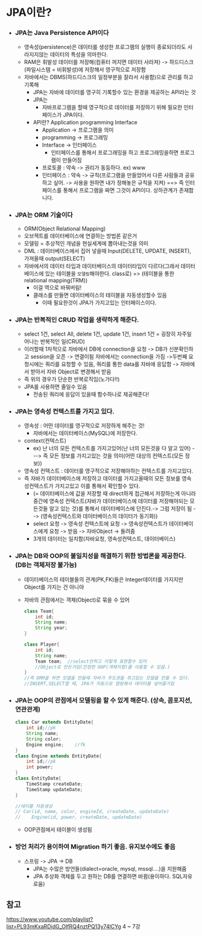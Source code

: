 # JPA이란?

* ### JPA는 Java Persistence API이다

  * 영속성(persistence)은 데이터를 생성한 프로그램의 실행이 종료되더라도 사라지지않는 데이터의 특성을 의마한다.
  * RAM은 휘발성 데이터를 저장해(컴퓨터 꺼지면 데이터 사라져) -> 하드디스크(파일시스템 = 비휘발성)에 저장해서 영구적으로 저장함
  * 자바에서는 DBMS(하드디스크의 일정부분을 잘라서 사용함)으로 관리를 하고 기록해
    * JPA는 자바에 데이터를 영구히 기록할수 있는 환경을 제공하는 API라는 것
    * JPA는
      *  자바프로그램을 할때 영구적으로 데이터를 저장하기 위해 필요한 인터페이스가 JPA이다.
    * API란? Application programming Interface
      * Application -> 프로그램을 의미
      * programming -> 프로그래밍
      * Interface -> 인터페이스   
        * 인터페이스를 통해서 프로그래밍을 하고 프로그래밍을하면 프로그램이 만들어짐
      * 프로토콜 : 약속 -> 권리가 동등하다. ex) www
      * 인터페이스 : 약속 -> 규칙(프로그램을 만들었어서 다른 사람들과 공유하고 싶어. -> 사용을 원하면 내가 정해놓은 규칙을 지켜)  ==> 즉 인터페이스를 통해서 프로그램을 짜면 그것이 API이다. 상하관계가 존재합니다.  

* ### JPA는 ORM 기술이다

  * ORM(Object Relational Mapping)
  * 오브젝트를 데이터베이스에 연결하는 방법론 같은거
  * 모델링 = 추상적인 개념을 현실세계에 뽑아내는것을 의미
  * DML : 데이터베이스에서 집어 넣을때  Input(DELETE, UPDATE, INSERT), 가져올때 output(SELECT)
  * 자바에서의 데이터 타입과 데이터베이스의 데이터타입이 다르다(그래서 데이터베이스에 있는 테이블을 ``모델링``해야한다. class로) => (테이블을 통한 relational mapping(TRM))
    * 이걸 역으로 바꿔버림!
    * 클래스를 만들면 데이터베이스의 테이블을 자동생성할수 있음
      * 이때 필요한것이 JPA가 가지고있는 인터페이스이다.  

* ### JPA는 반복적인 CRUD 작업을 생략하게 해준다.

  * select 1건, select All, delete 1건, update 1건, insert 1건  = 굉장히 자주일어나는 반복적인 일(CRUD)
  * 이러할때 1차적으로 자바에서 DB에 connection을 요청 -> DB가 신분확인하고 session을 오픈 -> 연결이됨 자바에서는 connection을 가짐 ->두번째 요청시에는 쿼리를 요청할 수 있음, 쿼리를 통한 data를 자바에 응답함 -> 자바에서 받아서 자바 Object로 변경해서 받음 
  * 즉 위의 경우가 단순한 반복로직임(노가다!!)
  * JPA를 사용하면 줄일수 있음
    * 전송된 쿼리에 응답이 있을때 함수하나로 제공해준다!  
  
* ### JPA는 영속성 컨텍스트를 가지고 있다.

  * 영속성 : 어떤 데이터를 영구적으로 저장하게 해주는 것!
    * 자바에서는  데이터베이스(MySQL)에 저장한다.
  * context(컨텍스트)
    * ex) 난 너의 모든 컨텍스트를 가지고있어(난 너의 모든것을 다 알고 있어) ---> 즉 모든 정보를 가지고있는 것을 의미(어떤 대상의 컨텍스트(모든 정보)) 
  * 영속성 컨텍스트 :  데이터를 영구적으로 저장해야하는 컨텍스트를 가지고있다.
  * 즉 자바가 데이터베이스에 저장하고 데이터를 가지고올때의 모든 정보를 영속성컨텍스트가 가지고있고 이를 통해서 확인할수 있다.
    * (= 데이터베이스에 값을 저장할 때 direct하게 접근해서 저장하는게 아니라 중간에 영속성 컨텍스트(자바가 데이터베이스에 데이터를 저장해야되는 모든것들 알고 있는 것)를 통해서 데이터베이스에 던진다.-> 그럼 저장이 됨 --> (영속성컨텍스트와 데이터베이스의 데이터가 동기화))
    * select 요청 -> 영속성 컨텍스트에 요청 -> 영속성컨텍스트가 데이터베이스에게 요청 -> 받음 -> 자바Object -> 돌려줌
    * 3개의 데이터는 일치함(자바요청, 영속성컨텍스트, 데이터베이스)

* ### JPA는 DB와 OOP의 불일치성을 해결하기 위한 방법론을 제공한다. (DB는 객체저장 불가능)

  * 데이터베이스의 테이블들의 관계(PK,FK)들은 Integer데이터를 가지지만 Object를 가지는 건 아니야

  * 자바의 관점에서는 객체(Object)로 묶을 수 있어

    ```java
    class Team{
    	int id;
    	String name;
    	String year;
    }
    
    class Player{
    	int id;
    	String name;
    	Team team;	//select안하고 이렇게 표현할수 있어
        //Object로 만든거임(진정한 OOP(객체지향)를 이용할 수 있음.)
    }
    //즉 ORM을 하면 모델을 만들때 자바가 주도권을 쥐고있는 모델을 만들 수 있다.
    //INSERT,SELECT할 때, JPA가 자동으로 맵핑해서 데이터를 넣어줄거임 
    ```

* ### JPA는 OOP의 관점에서 모델링을 할 수 있게 해준다. (상속, 콤포지션, 연관관계)

  ```java
  class Car extends EntityDate{
      int id;//pk
      String name;
      String color;
      Engine engine;	//fk
  }	
  class Engine extends EntityDate{
      int id;//pk
      int power;
  }
  class EntityDate{
      TimeStamp createDate;
      TimeStamp updateDate;
  }
  
  //테이블 자동생성 
  // Car(id, name, color, engineId, createDate, updateDate)
  //	Engine(id, power, createDate, updateDate)
  ```

  * OOP관점에서 테이블이 생성됨

* ### 방언 처리가 용이하여 Migration 하기 좋음. 유지보수에도 좋음

  * 스프링 -> JPA -> DB
    * JPA는 수많은 방언들(dialect=oracle, mysql, mssql....)을 지원해줌 
    * JPA 추상화 객체를 두고 원하는 DB를 연결하면 바뀜(용이하다. SQL자유로움)







## 참고

https://www.youtube.com/playlist?list=PL93mKxaRDidG_OIfRQ4nztPQ13y74lCYg   4 ~ 7강